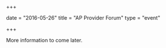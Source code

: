 +++

date = "2016-05-26"
title = "AP Provider Forum"
type = "event"

+++

More information to come later.
